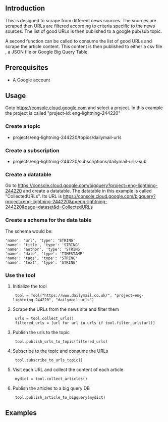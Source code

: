 ## Introduction
This  is designed to scrape from  different  news sources. The sources are scraped then URLs are filtered 
according to criteria specific to the  news sources. The list  of  good URLs is then published to a google
pub/sub topic.  

A second function can be called to consume the  list  of  good URLs and scrape the article content. This 
content is then published to either a csv file , a JSON file or Google Big Query Table.

## Prerequisites
- A Google account


## Usage
Goto  https://console.cloud.google.com  and select a project. In this example the project  is called "project-id: eng-lightning-244220" 

### Create a topic 
- projects/eng-lightning-244220/topics/dailymail-urls

### Create a subscription
- projects/eng-lightning-244220/subscriptions/dailymail-urls-sub 

### Create a datatable
Go to https://console.cloud.google.com/bigquery?project=eng-lightning-244220 and create a datatable. The
datatable in this example is called "CollectedURLs". Its URL is https://console.cloud.google.com/bigquery?project=eng-lightning-244220&p=eng-lightning-244220&page=dataset&d=CollectedURLs

### Create a schema for the data table
The schema would be:

    'name': 'url', 'type': 'STRING'
    'name': 'title', 'type': 'STRING'
    'name': 'author', 'type': 'STRING'
    'name': 'date', 'type': 'TIMESTAMP'
    'name': 'tags', 'type': 'STRING'
    'name': 'text', 'type': 'STRING' 

### Use the tool

1. Initialize  the tool 

        tool = Tool("https://www.dailymail.co.uk/", "project=eng-lightning-244220", "dailymail-urls")

2. Scrape the  URLs from the  news site and filter them    

        urls = tool.collect_urls()
        filtered_urls = [url for url in urls if tool.filter_urls(url)] 

3. Publish the urls to the topic

        tool.publish_urls_to_topic(filtered_urls)

4. Subscribe to the topic and consume the URLs

        tool.subscribe_to_urls_topic()
    
5. Visit each URL and collect  the content of each article
     
        mydict = tool.collect_articles()

6. Publish the articles to a big query DB

        tool.publish_article_to_bigquery(mydict)


## Examples
